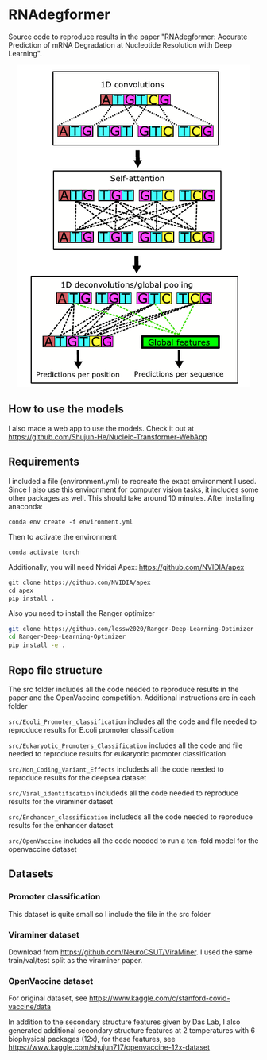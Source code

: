 # RNAdegformer


Source code to reproduce results in the paper "RNAdegformer: Accurate Prediction of mRNA Degradation at Nucleotide Resolution with Deep Learning".

<p align="center">
  <img src="https://github.com/Shujun-He/Nucleic-Transformer/blob/master/graphics/overview.PNG"/>
</p>


## How to use the models

I also made a web app to use the models. Check it out at https://github.com/Shujun-He/Nucleic-Transformer-WebApp


## Requirements
I included a file (environment.yml) to recreate the exact environment I used. Since I also use this environment for computer vision tasks, it includes some other packages as well. This should take around 10 minutes. After installing anaconda:


```
conda env create -f environment.yml
```

Then to activate the environment

```
conda activate torch
```

Additionally, you will need Nvidai Apex: https://github.com/NVIDIA/apex

```
git clone https://github.com/NVIDIA/apex
cd apex
pip install .
```

Also you need to install the Ranger optimizer

```bash
git clone https://github.com/lessw2020/Ranger-Deep-Learning-Optimizer
cd Ranger-Deep-Learning-Optimizer
pip install -e .
```

## Repo file structure

The src folder includes all the code needed to reproduce results in the paper and the OpenVaccine competition. Additional instructions are in each folder

```src/Ecoli_Promoter_classification``` includes all the code and file needed to reproduce results for E.coli promoter classification

```src/Eukaryotic_Promoters_Classification``` includes all the code and file needed to reproduce results for eukaryotic promoter classification



```src/Non_Coding_Variant_Effects``` includeds all the code needed to reproduce results for the deepsea dataset

```src/Viral_identification``` includeds all the code needed to reproduce results for the viraminer dataset

```src/Enchancer_classification``` includeds all the code needed to reproduce results for the enhancer dataset

```src/OpenVaccine``` includes all the code needed to run a ten-fold model for the openvaccine dataset



## Datasets

### Promoter classification

This dataset is quite small so I include the file in the src folder

### Viraminer dataset

Download from https://github.com/NeuroCSUT/ViraMiner. I used the same train/val/test split as the viraminer paper.

### OpenVaccine dataset

For original dataset, see https://www.kaggle.com/c/stanford-covid-vaccine/data

In addition to the secondary structure features given by Das Lab, I also generated additional secondary structure features at 2 temperatures with 6 biophysical packages (12x), for these features, see https://www.kaggle.com/shujun717/openvaccine-12x-dataset
